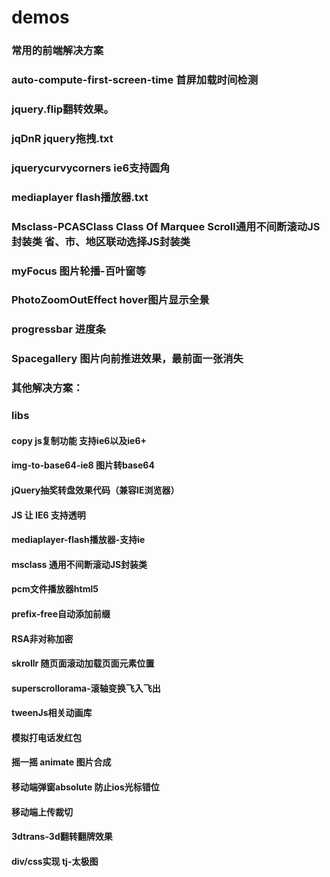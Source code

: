 # demos<br />
###  常用的前端解决方案<br />
###  auto-compute-first-screen-time  首屏加载时间检测<br />
###  jquery.flip翻转效果。<br />
###  jqDnR jquery拖拽.txt<br />
###  jquerycurvycorners ie6支持圆角<br />
###  mediaplayer flash播放器.txt<br />
###  Msclass-PCASClass Class Of Marquee Scroll通用不间断滚动JS封装类  省、市、地区联动选择JS封装类<br />
###  myFocus 图片轮播-百叶窗等<br />
###  PhotoZoomOutEffect hover图片显示全景<br />
###  progressbar 进度条<br />
###  Spacegallery 图片向前推进效果，最前面一张消失<br />
###  其他解决方案：<br />
###  libs <br />
#### copy js复制功能 支持ie6以及ie6+<br />
#### img-to-base64-ie8  图片转base64<br />
#### jQuery抽奖转盘效果代码（兼容IE浏览器）<br />
#### JS 让 IE6 支持透明<br />
#### mediaplayer-flash播放器-支持ie<br />
#### msclass 通用不间断滚动JS封装类<br />
#### pcm文件播放器html5<br />
#### prefix-free自动添加前缀<br />
#### RSA非对称加密<br />
#### skrollr 随页面滚动加载页面元素位置<br />
#### superscrollorama-滚轴变换飞入飞出<br />
#### tweenJs相关动画库<br />
#### 模拟打电话发红包<br />
#### 摇一摇 animate 图片合成<br />
#### 移动端弹窗absolute 防止ios光标错位<br />
#### 移动端上传裁切<br />
#### 3dtrans-3d翻转翻牌效果<br />
#### div/css实现 tj-太极图<br />
